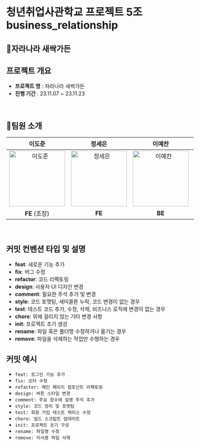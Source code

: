 # 청년취업사관학교 프로젝트 5조 business_relationship

## 🌱자라나라 새싹가든

## 프로젝트 개요

- **프로젝트 명** : 자라나라 새싹가든
- **진행 기간** : 23.11.07 ~ 23.11.23

<br>

## 👥팀원 소개

|                                                                         이도준                                                                          |                                                                         정세은                                                                          |                                                                         이예찬                                                                          |                                                                  정우성                                                                   |
| :-----------------------------------------------------------------------------------------------------------------------------------------------------: | :-----------------------------------------------------------------------------------------------------------------------------------------------------: | :-----------------------------------------------------------------------------------------------------------------------------------------------------: | :---------------------------------------------------------------------------------------------------------------------------------------: |
| <img alt="이도준" src="https://github.com/DJ94DJ/business_relationship/assets/101249011/1b491a34-d848-4a88-a12d-b3033198f454" height="150" width="150"> | <img alt="정세은" src="https://github.com/DJ94DJ/business_relationship/assets/101249011/6550ee3b-4ec7-4c9a-ad10-0b49ea658d68" height="150" width="150"> | <img alt="이예찬" src="https://github.com/DJ94DJ/business_relationship/assets/101249011/3433d88a-792b-4d9f-83d6-2bed2cdac700" height="150" width="150"> | <img alt="정우성" src="https://github.com/dntjd129/SeSAC/assets/101249011/17da9f8a-c029-408f-9011-72da08457bae" height="150" width="150"> |
|                                                                      **FE** (조장)                                                                      |                                                                         **FE**                                                                          |                                                                         **BE**                                                                          |                                                                  **BE**                                                                   |

<br>

## 커밋 컨벤션 타입 및 설명

- **feat**: 새로운 기능 추가
- **fix**: 버그 수정
- **refactor**: 코드 리팩토링
- **design**: 사용자 UI 디자인 변경
- **comment**: 필요한 주석 추가 및 변경
- **style**: 코드 포맷팅, 세미콜론 누락, 코드 변경이 없는 경우
- **test**: 테스트 코드 추가, 수정, 삭제, 비즈니스 로직에 변경이 없는 경우
- **chore**: 위에 걸리지 않는 기타 변경 사항
- **init**: 프로젝트 초기 생성
- **rename**: 파일 혹은 폴더명 수정하거나 옮기는 경우
- **remove**: 파일을 삭제하는 작업만 수행하는 경우

## 커밋 예시

- `feat: 로그인 기능 추가`
- `fix: 오타 수정`
- `refactor: 메인 페이지 컴포넌트 리팩토링`
- `design: 버튼 스타일 변경`
- `comment: 주요 함수에 설명 주석 추가`
- `style: 코드 정리 및 포맷팅`
- `test: 회원 가입 테스트 케이스 수정`
- `chore: 빌드 스크립트 업데이트`
- `init: 프로젝트 초기 구성`
- `rename: 파일명 수정`
- `remove: 미사용 파일 삭제`
